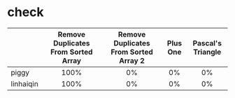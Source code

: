 # check

|         |Remove Duplicates From Sorted Array|Remove Duplicates From Sorted Array 2|Plus One|Pascal's Triangle|
|---------|:---------------------------------:|:-----------------------------------:|:------:|:---------------:|
|piggy    |100%|0%|0%|0%|
|linhaiqin|100%|0%|0%|0%|